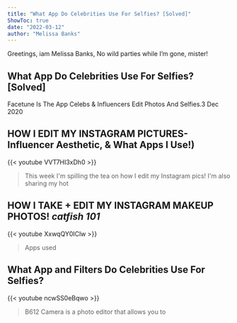 ```yaml
---
title: "What App Do Celebrities Use For Selfies? [Solved]"
ShowToc: true 
date: "2022-03-12"
author: "Melissa Banks" 
---
```


Greetings, iam Melissa Banks, No wild parties while I’m gone, mister!
## What App Do Celebrities Use For Selfies? [Solved]
Facetune Is The App Celebs & Influencers Edit Photos And Selfies.3 Dec 2020

## HOW I EDIT MY INSTAGRAM PICTURES- Influencer Aesthetic, & What Apps I Use!)
{{< youtube VVT7HI3xDh0 >}}
>This week I'm spilling the tea on how I edit my Instagram pics! I'm also sharing my hot 

## HOW I TAKE + EDIT MY INSTAGRAM MAKEUP PHOTOS! *catfish 101*
{{< youtube XxwqQY0IClw >}}
>Apps used

## What App and Filters Do Celebrities Use For Selfies?
{{< youtube ncwSS0eBqwo >}}
>B612 Camera is a photo editor that allows you to 

